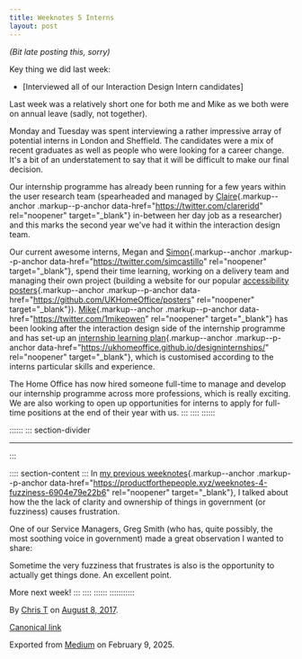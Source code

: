 ```yaml
---
title: Weeknotes 5 Interns 
layout: post
---
```


*(Bit late posting this, sorry)*

Key thing we did last week:

-   [Interviewed all of our Interaction Design Intern candidates]

Last week was a relatively short one for both me and Mike as we both
were on annual leave (sadly, not together).

Monday and Tuesday was spent interviewing a rather impressive array of
potential interns in London and Sheffield. The candidates were a mix of
recent graduates as well as people who were looking for a career change.
It's a bit of an understatement to say that it will be difficult to make
our final decision.

Our internship programme has already been running for a few years within
the user research team (spearheaded and managed by
[Claire](https://twitter.com/clareridd){.markup--anchor
.markup--p-anchor data-href="https://twitter.com/clareridd"
rel="noopener" target="_blank"} in-between her day job as a researcher)
and this marks the second year we've had it within the interaction
design team.

Our current awesome interns, Megan and
[Simon](https://twitter.com/simcastillo){.markup--anchor
.markup--p-anchor data-href="https://twitter.com/simcastillo"
rel="noopener" target="_blank"}, spend their time learning, working on a
delivery team and managing their own project (building a website for our
popular [accessibility
posters](https://github.com/UKHomeOffice/posters){.markup--anchor
.markup--p-anchor data-href="https://github.com/UKHomeOffice/posters"
rel="noopener" target="_blank"}).
[Mike](https://twitter.com/1mikeowen){.markup--anchor .markup--p-anchor
data-href="https://twitter.com/1mikeowen" rel="noopener"
target="_blank"} has been looking after the interaction design side of
the internship programme and has set-up an [internship learning
plan](https://ukhomeoffice.github.io/designinternships/){.markup--anchor
.markup--p-anchor
data-href="https://ukhomeoffice.github.io/designinternships/"
rel="noopener" target="_blank"}, which is customised according to the
interns particular skills and experience.

The Home Office has now hired someone full-time to manage and develop
our internship programme across more professions, which is really
exciting. We are also working to open up opportunities for interns to
apply for full-time positions at the end of their year with us.
:::
::::
::::::

:::::: 
::: section-divider

------------------------------------------------------------------------
:::

:::: section-content
::: 
In [my previous
weeknotes](https://productforthepeople.xyz/weeknotes-4-fuzziness-6904e79e22b6){.markup--anchor
.markup--p-anchor
data-href="https://productforthepeople.xyz/weeknotes-4-fuzziness-6904e79e22b6"
rel="noopener" target="_blank"}, I talked about how the the lack of
clarity and ownership of things in government (or fuzziness) causes
frustration.

One of our Service Managers, Greg Smith (who has, quite possibly, the
most soothing voice in government) made a great observation I wanted to
share:

<figure id="0afc" class="graf graf--figure graf--iframe graf-after--p">
<blockquote>
<a
href="https://twitter.com/everysandwich/status/891203967220318208"></a>
</blockquote>
</figure>

Sometime the very fuzziness that frustrates is also is the opportunity
to actually get things done. An excellent point.

More next week!
:::
::::
::::::
:::::::::::

By [Chris T](https://medium.com/@ctdesign) on [August
8, 2017](https://medium.com/p/8e57a1561ba8).

[Canonical
link](https://medium.com/@ctdesign/weeknotes-5-interns-8e57a1561ba8)

Exported from [Medium](https://medium.com) on February 9, 2025.
